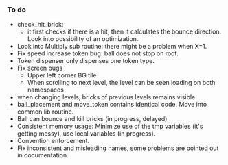 ### To do
* check_hit_brick: 
    * it first checks if there is a hit, then it calculates the bounce 
      direction. Look into possibility of an optimization.
* Look into Multiply sub routine: there might be a problem when X=1.
* Fix speed increase token bug: ball does not stop on roof.
* Token dispenser only dispenses one token type.
* Fix screen bugs
    * Upper left corner BG tile
    * When scrolling to next level, the level can be seen loading
      on both namespaces
* when changing levels, bricks of previous levels remains visible
* ball_placement and move_token contains identical code. Move into common lib routine.
* Ball can bounce and kill bricks (in progress, delayed)
* Consistent memory usage: Minimize use of the tmp variables (it's getting messy), use local variables (in progress).
* Convention enforcement.
* Fix inconsistent and misleading names, some problems are pointed out in documentation.
